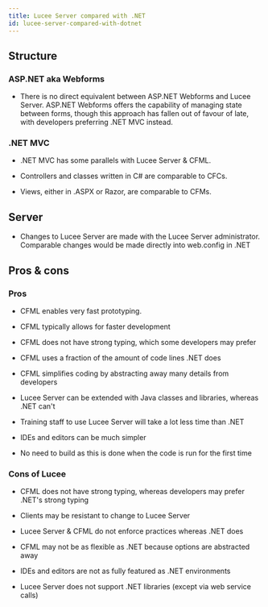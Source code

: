 ```yaml
---
title: Lucee Server compared with .NET
id: lucee-server-compared-with-dotnet
---
```

## Structure ##

### ASP.NET aka Webforms ###

* There is no direct equivalent between ASP.NET Webforms and Lucee Server. ASP.NET Webforms offers the capability of managing state between forms, though this approach has fallen out of favour of late, with developers preferring .NET MVC instead.

### .NET MVC ###

* .NET MVC has some parallels with Lucee Server & CFML.

* Controllers and classes written in C# are comparable to CFCs.

* Views, either in .ASPX or Razor, are comparable to CFMs.

## Server ##

* Changes to Lucee Server are made with the Lucee Server administrator. Comparable changes would be made directly into web.config in .NET

## Pros & cons ##

### Pros ###

* CFML enables very fast prototyping.

* CFML typically allows for faster development

* CFML does not have strong typing, which some developers may prefer

* CFML uses a fraction of the amount of code lines .NET does

* CFML simplifies coding by abstracting away many details from developers

* Lucee Server can be extended with Java classes and libraries, whereas .NET can't

* Training staff to use Lucee Server will take a lot less time than .NET

* IDEs and editors can be much simpler

* No need to build as this is done when the code is run for the first time

### Cons of Lucee ###

* CFML does not have strong typing, whereas developers may prefer .NET's strong typing

* Clients may be resistant to change to Lucee Server

* Lucee Server & CFML do not enforce practices whereas .NET does

* CFML may not be as flexible as .NET because options are abstracted away

* IDEs and editors are not as fully featured as .NET environments

* Lucee Server does not support .NET libraries (except via web service calls)
